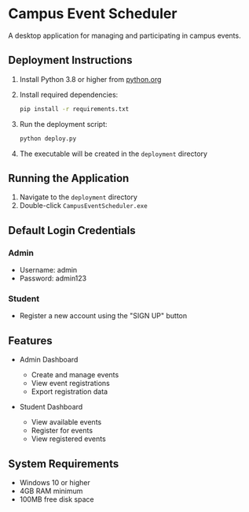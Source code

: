 # Campus Event Scheduler

A desktop application for managing and participating in campus events.

## Deployment Instructions

1. Install Python 3.8 or higher from [python.org](https://www.python.org/downloads/)

2. Install required dependencies:
   ```bash
   pip install -r requirements.txt
   ```

3. Run the deployment script:
   ```bash
   python deploy.py
   ```

4. The executable will be created in the `deployment` directory

## Running the Application

1. Navigate to the `deployment` directory
2. Double-click `CampusEventScheduler.exe`

## Default Login Credentials

### Admin
- Username: admin
- Password: admin123

### Student
- Register a new account using the "SIGN UP" button

## Features

- Admin Dashboard
  - Create and manage events
  - View event registrations
  - Export registration data

- Student Dashboard
  - View available events
  - Register for events
  - View registered events

## System Requirements

- Windows 10 or higher
- 4GB RAM minimum
- 100MB free disk space

